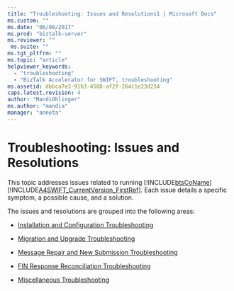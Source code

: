 ```yaml
---
title: "Troubleshooting: Issues and Resolutions1 | Microsoft Docs"
ms.custom: ""
ms.date: "06/08/2017"
ms.prod: "biztalk-server"
ms.reviewer: ""
 ms.suite: ""
ms.tgt_pltfrm: ""
ms.topic: "article"
helpviewer_keywords: 
  - "troubleshooting"
  - "BizTalk Accelerator for SWIFT, troubleshooting"
ms.assetid: dbbca7e3-91b3-4508-af2f-264c1e23d234
caps.latest.revision: 4
author: "MandiOhlinger"
ms.author: "mandia"
manager: "anneta"
---
```

# Troubleshooting: Issues and Resolutions
This topic addresses issues related to running [!INCLUDE[btsCoName](../../includes/btsconame-md.md)][!INCLUDE[A4SWIFT_CurrentVersion_FirstRef](../../includes/a4swift-currentversion-firstref-md.md)]. Each issue details a specific symptom, a possible cause, and a solution.  
  
 The issues and resolutions are grouped into the following areas:  
  
-   [Installation and Configuration Troubleshooting](../../adapters-and-accelerators/accelerator-swift/installation-and-configuration-troubleshooting.md)  
  
-   [Migration and Upgrade Troubleshooting](../../adapters-and-accelerators/accelerator-swift/migration-and-upgrade-troubleshooting.md)  
  
-   [Message Repair and New Submission Troubleshooting](../../adapters-and-accelerators/accelerator-swift/message-repair-and-new-submission-troubleshooting.md)  
  
-   [FIN Response Reconciliation Troubleshooting](../../adapters-and-accelerators/accelerator-swift/fin-response-reconciliation-troubleshooting.md)  
  
-   [Miscellaneous Troubleshooting](../../adapters-and-accelerators/accelerator-swift/miscellaneous-troubleshooting.md)